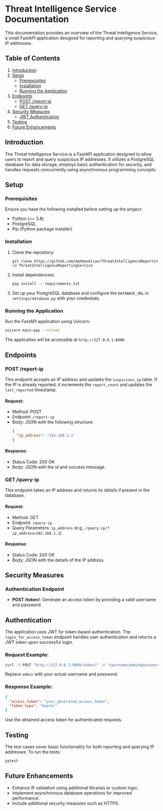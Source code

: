 # Threat Intelligence Service Documentation

This documentation provides an overview of the Threat Intelligence Service, a small FastAPI application designed for reporting and querying suspicious IP addresses.

## Table of Contents

1. [Introduction](#introduction)
2. [Setup](#setup)
   - [Prerequisites](#prerequisites)
   - [Installation](#installation)
   - [Running the Application](#running-the-application)
3. [Endpoints](#endpoints)
   - [POST /report-ip](#post-report-ip)
   - [GET /query-ip](#get-query-ip)
4. [Security Measures](#security-measures)
   - [JWT Authentication](#Authentication)
5. [Testing](#testing)
6. [Future Enhancements](#future-enhancements)

## Introduction

The Threat Intelligence Service is a FastAPI application designed to allow users to report and query suspicious IP addresses. It utilizes a PostgreSQL database for data storage, employs basic authentication for security, and handles requests concurrently using asynchronous programming concepts.

## Setup

### Prerequisites

Ensure you have the following installed before setting up the project:

- Python (>= 3.8)
- PostgreSQL
- Pip (Python package installer)

### Installation

1. Clone the repository:
   ```bash
   git clone https://github.com/mahmoodiian/ThreatIntelligenceReportingService.git
   cd ThreatIntelligenceReportingService
   ```

2. Install dependencies:
   ```bash
   pip install -r requirements.txt
   ```

3. Set up your PostgreSQL database and configure the `DATABASE_URL` in `settings/database.py` with your credentials.

### Running the Application

Run the FastAPI application using Uvicorn:
```bash
uvicorn main:app --reload
```

The application will be accessible at `http://127.0.0.1:8000`.

## Endpoints

### POST /report-ip

This endpoint accepts an IP address and updates the `suspicious_ip` table. If the IP is already reported, it increments the `report_count` and updates the `last_reported` timestamp.

#### Request:
- Method: POST
- Endpoint: `/report-ip`
- Body: JSON with the following structure:
  ```json
  {
    "ip_address": "192.168.1.1"
  }
  ```

#### Response:
- Status Code: 200 OK
- Body: JSON with the id and success message.

### GET /query-ip

This endpoint takes an IP address and returns its details if present in the database.

#### Request:
- Method: GET
- Endpoint: `/query-ip`
- Query Parameters: `ip_address` (e.g., `/query-ip/?ip_address=192.168.1.1`)

#### Response:
- Status Code: 200 OK
- Body: JSON with the details of the IP address.

## Security Measures

### Authentication Endpoint

- **POST /token/**: Generate an access token by providing a valid username and password.

## Authentication

The application uses JWT for token-based authentication. The `login_for_access_token` endpoint handles user authentication and returns a JWT token upon successful login.

### Request Example:

```bash
curl -X POST "http://127.0.0.1:8000/token/" -d "username=admin&password=admin"
```

Replace `admin` with your actual username and password.

### Response Example:

```json
{
  "access_token": "your_generated_access_token",
  "token_type": "bearer"
}
```

Use the obtained access token for authenticated requests.

## Testing

The test cases cover basic functionality for both reporting and querying IP addresses. To run the tests:

```bash
pytest
```

## Future Enhancements

- Enhance IP validation using additional libraries or custom logic.
- Implement asynchronous database operations for improved performance.
- Include additional security measures such as HTTPS.